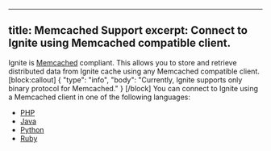 --------------
title: Memcached Support
excerpt: Connect to Ignite using Memcached compatible client.
--------------

Ignite is [Memcached](http://memcached.org/) compliant. This allows you to store and retrieve distributed data from Ignite cache using any Memcached compatible client.
[block:callout]
{
  "type": "info",
  "body": "Currently, Ignite supports only binary protocol for Memcached."
}
[/block]
You can connect to Ignite using a Memcached client in one of the following languages:

 * [PHP](doc:php)
 * [Java](doc:java)
 * [Python](doc:python)
 * [Ruby](doc:ruby)
